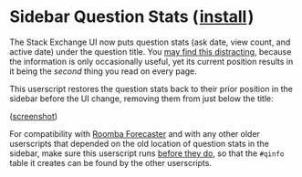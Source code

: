 # Sidebar Question Stats (&#8202;[install](https://github.com/CertainPerformance/Stack-Exchange-Userscripts/raw/master/Sidebar-Question-Stats/StackSidebarQuestionStats.user.js)&#8202;)

The Stack Exchange UI now puts question stats (ask date, view count, and active date) under the question title. You [may find this distracting](https://meta.stackexchange.com/questions/331349/why-are-the-sidebar-stats-for-a-question-now-under-the-title), because the information is only occasionally useful, yet its current position results in it being the *second* thing you read on every page.

This userscript restores the question stats back to their prior position in the sidebar before the UI change, removing them from just below the title:

([screenshot](https://raw.githubusercontent.com/CertainPerformance/Stack-Exchange-Userscripts/master/Sidebar-Question-Stats/userscript-screenshot.png))

For compatibility with [Roomba Forecaster](https://github.com/makyen/StackExchange-userscripts/tree/master/Roomba-Forecaster) and with any other older userscripts that depended on the old location of question stats in the sidebar, make sure this userscript runs [before they do](https://www.mturkcrowd.com/threads/how-to-change-execution-order-of-userscripts-and-customize-excluded-pages.152/), so that the `#qinfo` table it creates can be found by the other userscripts.

